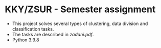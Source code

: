 # KKY/ZSUR - Semester assignment
* This project solves several types of clustering, data division and classification tasks.
* The tasks are described in _zadani.pdf_.
* Python 3.9.8
